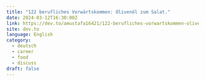 ```yaml
---
title: "122 berufliches Vorwärtskommen: Olivenöl zum Salat."
date: 2024-03-12T16:30:00Z
link: https://dev.to/amustafa16421/122-berufliches-vorwartskommen-olivenol-zum-salat-180g?utm_medium=RSS&utm_source=news.12bit.vn
site: dev.to
language: English
category:
  - deutsch
  - career
  - food
  - discuss
draft: false
---
```

